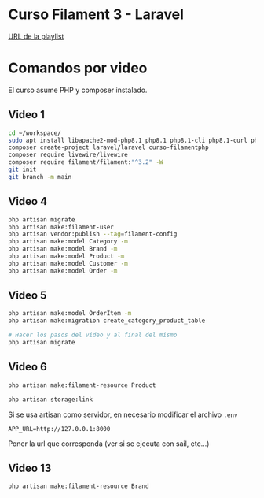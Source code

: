 # Curso Filament 3 - Laravel

[URL de la playlist](https://www.youtube.com/playlist?list=PLVj5uXWMQ4cx-gORGvryMpk4TSyatO15t)

# Comandos por video

El curso asume PHP y composer instalado.

## Video 1

```bash
cd ~/workspace/
sudo apt install libapache2-mod-php8.1 php8.1 php8.1-cli php8.1-curl php8.1-opcache php8.1-readline php8.1-xml php8.1-sqlite3 php8.1-pgsql php8.1-mysql php8.1-intl php8.1-zip
composer create-project laravel/laravel curso-filamentphp
composer require livewire/livewire
composer require filament/filament:"^3.2" -W
git init
git branch -m main
```

## Video 4

```bash
php artisan migrate
php artisan make:filament-user
php artisan vendor:publish --tag=filament-config
php artisan make:model Category -m
php artisan make:model Brand -m
php artisan make:model Product -m
php artisan make:model Customer -m
php artisan make:model Order -m
```

## Video 5

```bash
php artisan make:model OrderItem -m
php artisan make:migration create_category_product_table

# Hacer los pasos del video y al final del mismo
php artisan migrate
```

## Video 6

```bash
php artisan make:filament-resource Product

php artisan storage:link
```

Si se usa artisan como servidor, en necesario modificar el archivo `.env`

```
APP_URL=http://127.0.0.1:8000
```

Poner la url que corresponda (ver si se ejecuta con sail, etc...)

## Video 13

```bash
php artisan make:filament-resource Brand
```